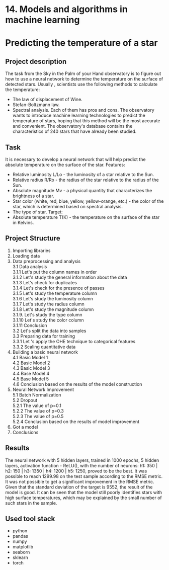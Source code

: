 # 14. Models and algorithms in machine learning
# Predicting the temperature of a star
## Project description
The task from the Sky in the Palm of your Hand observatory is to figure out how to use a neural network to determine the temperature on the surface of detected stars.
Usually , scientists use the following methods to calculate the temperature:
- The law of displacement of Wine.
- Stefan-Boltzmann law.
- Spectral analysis.
Each of them has pros and cons.
The observatory wants to introduce machine learning technologies to predict the temperature of stars, hoping that this method will be the most accurate and convenient.
The observatory's database contains the characteristics of 240 stars that have already been studied.
## Task
It is necessary to develop a neural network that will help predict the absolute temperature on the surface of the star.
Features:
- Relative luminosity L/Lo - the luminosity of a star relative to the Sun.
- Relative radius R/Ro - the radius of the star relative to the radius of the Sun.
- Absolute magnitude Mv - a physical quantity that characterizes the brightness of a star.
- Star color (white, red, blue, yellow, yellow-orange, etc.) - the color of the star, which is determined based on spectral analysis.
- The type of star.
Target:
- Absolute temperature T(K) - the temperature on the surface of the star in Kelvins.
## Project Structure
1. Importing libraries  
2. Loading data  
3. Data preprocessing and analysis  
	3.1 Data analysis  
		3.1.1 Let's put the column names in order  
		3.1.2 Let's study the general information about the data  
		3.1.3 Let's check for duplicates  
		3.1.4 Let's check for the presence of passes  
		3.1.5 Let's study the temperature column  
		3.1.6 Let's study the luminosity column  
		3.1.7 Let's study the radius column  
		3.1.8 Let's study the magnitude column  
		3.1.9. Let's study the type column  
		3.1.10 Let's study the color column  
		3.1.11 Conclusion  
	3.2 Let's split the data into samples  
	3.3 Preparing data for training  
		3.3.1 Let 's apply the OHE technique to categorical features  
		3.3.2 Scaling quantitative data  
4. Building a basic neural network  
	4.1 Basic Model 1  
	4.2 Basic Model 2  
	4.3 Basic Model 3  
	4.4 Base Model 4  
	4.5 Base Model 5  
	4.6 Conclusion based on the results of the model construction   
5. Neural Network Improvement  
	5.1 Batch Normalization  
	5.2 Dropout  
		5.2.1 The value of p=0.1  
		5.2.2 The value of p=0.3  
		5.2.3 The value of p=0.5  
		5.2.4 Conclusion based on the results of model improvement  
6. Got a model
7. Conclusions    
## Results
The neural network with 5 hidden layers, trained in 1000 epochs, 5 hidden layers, activation function - ReLU(), with the number of neurons: h1: 350 | h2: 150 | h3: 1350 | h4: 1200 | h5: 1250, proved to be the best. 
It was possible to reach 1299.98 on the test sample according to the RMSE metric. 
It was not possible to get a significant improvement in the RMSE metric. 
Given that the standard deviation of the target is 9552, the result of the model is good. 
It can be seen that the model still poorly identifies stars with high surface temperatures, which may be explained by the small number of such stars in the sample.
## Used tool stack
- python
- pandas
- numpy
- matplotlib
- seaborn
- sklearn
- torch
